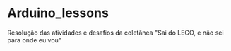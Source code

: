 # Arduino_lessons
Resolução das atividades e desafios da coletânea "Sai do LEGO, e não sei para onde eu vou"
